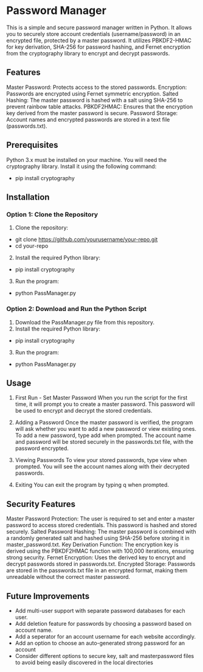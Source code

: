 # Password Manager
This is a simple and secure password manager written in Python. It allows you to securely store account credentials (username/password) in an encrypted file, protected by a master password. It utilizes PBKDF2-HMAC for key derivation, SHA-256 for password hashing, and Fernet encryption from the cryptography library to encrypt and decrypt passwords.

## Features
Master Password: Protects access to the stored passwords.
Encryption: Passwords are encrypted using Fernet symmetric encryption.
Salted Hashing: The master password is hashed with a salt using SHA-256 to prevent rainbow table attacks.
PBKDF2HMAC: Ensures that the encryption key derived from the master password is secure.
Password Storage: Account names and encrypted passwords are stored in a text file (passwords.txt).

## Prerequisites
Python 3.x must be installed on your machine. 
You will need the cryptography library. Install it using the following command:
- pip install cryptography

## Installation
### Option 1: Clone the Repository
1. Clone the repository:
- git clone https://github.com/yourusername/your-repo.git
- cd your-repo
2. Install the required Python library:
- pip install cryptography
3. Run the program:
- python PassManager.py

### Option 2: Download and Run the Python Script
1. Download the PassManager.py file from this repository.
2. Install the required Python library:
- pip install cryptography
3. Run the program:
- python PassManager.py

## Usage
1. First Run - Set Master Password
When you run the script for the first time, it will prompt you to create a master password.
This password will be used to encrypt and decrypt the stored credentials.

2. Adding a Password
Once the master password is verified, the program will ask whether you want to add a new password or view existing ones.
To add a new password, type add when prompted.
The account name and password will be stored securely in the passwords.txt file, with the password encrypted.

3. Viewing Passwords
To view your stored passwords, type view when prompted. You will see the account names along with their decrypted passwords.

4. Exiting
You can exit the program by typing q when prompted.

## Security Features
Master Password Protection: The user is required to set and enter a master password to access stored credentials. This password is hashed and stored securely.
Salted Password Hashing: The master password is combined with a randomly generated salt and hashed using SHA-256 before storing it in master_password.txt.
Key Derivation Function: The encryption key is derived using the PBKDF2HMAC function with 100,000 iterations, ensuring strong security.
Fernet Encryption: Uses the derived key to encrypt and decrypt passwords stored in passwords.txt.
Encrypted Storage: Passwords are stored in the passwords.txt file in an encrypted format, making them unreadable without the correct master password.

## Future Improvements 
* Add multi-user support with separate password databases for each user.
* Add deletion feature for passwords by choosing a password based on account name.
* Add a seperator for an account username for each website accordingly.
* Add an option to choose an auto-generated strong password for an account
* Consider different options to secure key, salt and masterpassword files to avoid being easily discovered in the local directories
